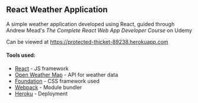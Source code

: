 ## React Weather Application

A simple weather application developed using React, guided through Andrew Mead's *The Complete React Web App Developer Course* on Udemy

Can be viewed at https://protected-thicket-89238.herokuapp.com

#### Tools used:

* [React](https://facebook.github.io/react) - JS framework
* [Open Weather Map](http://openweathermap.org) - API for weather data
* [Foundation](http://foundation.zurb.com/) - CSS framework used
* [Webpack](https://webpack.github.io/) - Module bundler
* [Heroku](https://www.heroku.com/) - Deployment
